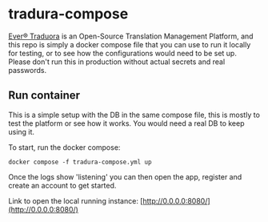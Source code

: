 # tradura-compose

[Ever® Traduora](https://docs.traduora.co/) is an Open-Source Translation Management Platform, and this repo is simply a docker compose
file that you can use to run it locally for testing, or to see how the configurations would need to be set
up. Please don't run this in production without actual secrets and real passwords. 



## Run container

This is a simple setup with the DB in the same compose file, this is mostly to test the platform or see how it works. You would need a real DB to keep using it.

To start, run the docker compose:

    docker compose -f tradura-compose.yml up

Once the logs show 'listening' you can then open the app, register and create an account to get started. 

Link to open the local running instance: [http://0.0.0.0:8080/](http://0.0.0.0:8080/)


